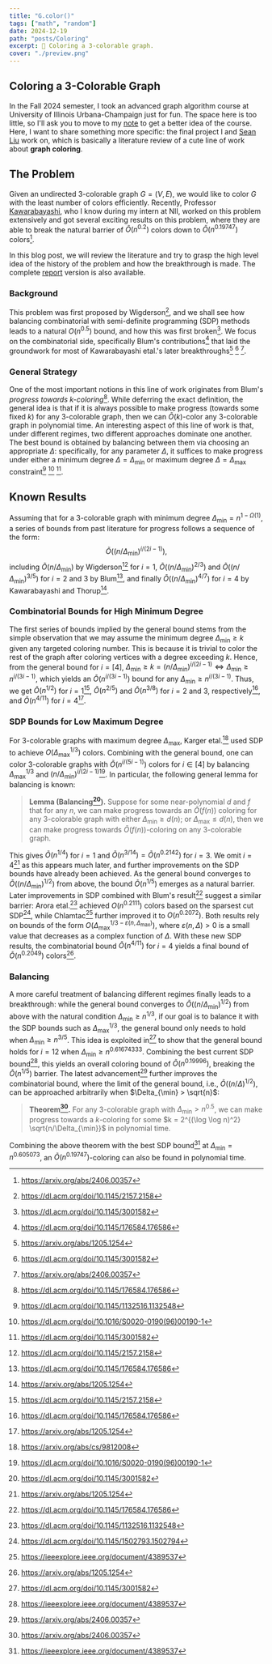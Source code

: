 ```yaml
---
title: "G.color()"
tags: ["math", "random"]
date: 2024-12-19
path: "posts/Coloring"
excerpt: 🎨 Coloring a 3-colorable graph.
cover: "./preview.png"
---
```


## Coloring a 3-Colorable Graph

In the Fall 2024 semester, I took an advanced graph algorithm course at University of Illinois Urbana-Champaign just for fun. The space here is too little, so I'll ask you to move to my [note](../Notes/#fall-2024) to get a better idea of the course. Here, I want to share something more specific: the final project I and [Sean Liu](https://zhxnliu.me/about/) work on, which is basically a literature review of a cute line of work about **graph coloring**.

## The Problem

Given an undirected $3$-colorable graph $G = (V, E)$, we would like to color $G$ with the least number of colors efficiently. Recently, Professor [Kawarabayashi](https://kklab.nii.ac.jp/en/), who I know during my intern at NII, worked on this problem extensively and got several exciting results on this problem, where they are able to break the natural barrier of $\widetilde{O} (n^{0.2})$ colors down to $\widetilde{O} (n^{0.19747})$ colors[^KTY24].

In this blog post, we will review the literature and try to grasp the high level idea of the history of the problem and how the breakthrough is made. The complete [report](./Coloring.pdf) version is also available.

### Background

This problem was first proposed by Wigderson[^Wig83], and we shall see how balancing combinatorial with semi-definite programming (SDP) methods leads to a natural $O(n^{0.5})$ bound, and how this was first broken[^KT17]. We focus on the combinatorial side, specifically Blum's contributions[^Blu94] that laid the groundwork for most of Kawarabayashi etal.'s later breakthroughs[^KT12] [^KT17] [^KTY24].

### General Strategy

One of the most important notions in this line of work originates from Blum's *progress towards $k$-coloring*[^Blu94]. While deferring the exact definition, the general idea is that if it is always possible to make progress (towards some fixed $k$) for any $3$-colorable graph, then we can $\widetilde{O}(k)$-color any $3$-colorable graph in polynomial time. An interesting aspect of this line of work is that, under different regimes, two different approaches dominate one another. The best bound is obtained by balancing between them via choosing an appropriate $\Delta$: specifically, for any parameter $\Delta$, it suffices to make progress under either a minimum degree $\Delta = \Delta_{\min}$ or maximum degree $\Delta = \Delta_{\max}$ constraint[^AC06] [^BK97] [^KT17].

## Known Results

Assuming that for a $3$-colorable graph with minimum degree $\Delta_{\min} = n^{1 - \Omega(1)}$, a series of bounds from past literature for progress follows a sequence of the form:
$$
\widetilde{O}\left(\left(n/\Delta_{\min}\right)^{i/(2i-1)}\right),
$$
including $\widetilde{O}(n/\Delta_{\min})$ by Wigderson[^Wig83] for $i=1$, $\widetilde{O}((n/\Delta_{\min})^{2/3})$ and $\widetilde{O}((n/\Delta_{\min})^{3/5})$ for $i = 2$ and $3$ by Blum[^Blu94], and finally $\widetilde{O}((n/\Delta_{\min})^{4/7})$ for $i = 4$ by Kawarabayashi and Thorup[^KT12].

### Combinatorial Bounds for High Minimum Degree

The first series of bounds implied by the general bound stems from the simple observation that we may assume the minimum degree $\Delta_{\min} \geq k$ given any targeted coloring number. This is because it is trivial to color the rest of the graph after coloring vertices with a degree exceeding $k$. Hence, from the general bound for $i = [4]$, $\Delta_{\min} \geq k = (n/\Delta_{\min})^{i / (2i-1)} \iff \Delta_{\min} \geq n^{i / (3i-1)}$, which yields an $\widetilde{O}(n^{i/(3i-1)})$ bound for any $\Delta_{\min} \geq n^{i/(3i-1)}$. Thus, we get $\widetilde{O}(n^{1/2})$ for $i=1$[^Wig83], $\widetilde{O}(n^{2/5})$ and $\widetilde{O}(n^{3/8})$ for $i=2$ and $3$, respectively[^Blu94], and $\widetilde{O}(n^{4/11})$ for $i=4$[^KT12].

### SDP Bounds for Low Maximum Degree

For $3$-colorable graphs with maximum degree $\Delta_{\max}$, Karger etal.[^KMS98] used SDP to achieve $O(\Delta_{\max}^{1/3})$ colors. Combining with the general bound, one can color $3$-colorable graphs with $\widetilde{O}(n^{i/(5i-1)})$ colors for $i \in [4]$ by balancing $\Delta_{\max}^{1/3}$ and $(n/\Delta_{\min})^{i/(2i-1)}$[^BK97]. In particular, the following general lemma for balancing is known:

>**Lemma (Balancing[^KT17]).** Suppose for some near-polynomial $d$ and $f$ that for any $n$, we can make progress towards an $\widetilde{O}(f(n))$ coloring for any $3$-colorable graph with either $\Delta_{\min} \geq d(n)$; or $\Delta_{\max} \leq d(n)$, then we can make progress towards $\widetilde{O}(f(n))$-coloring on any $3$-colorable graph.

This gives $\widetilde{O}(n^{1/4})$ for $i=1$ and $\widetilde{O}(n^{3/14}) = \widetilde{O}(n^{0.2142})$ for $i = 3$. We omit $i=4$[^KT12] as this appears much later, and further improvements on the SDP bounds have already been achieved. As the general bound converges to $\widetilde{O}((n/\Delta_{\min})^{1/2})$ from above, the bound $\widetilde{O}(n^{1/5})$ emerges as a natural barrier. Later improvements in SDP combined with Blum's result[^Blu94] suggest a similar barrier: Arora etal.[^AC06] achieved $O(n^{0.2111})$ colors based on the sparsest cut SDP[^ARV09], while Chlamtac[^Chl07] further improved it to $O(n^{0.2072})$. Both results rely on bounds of the form $O(\Delta_{\max}^{1/3 - \varepsilon(n, \Delta_{\max})})$, where $\varepsilon(n, \Delta) > 0$ is a small value that decreases as a complex function of $\Delta$. With these new SDP results, the combinatorial bound $\widetilde{O}(n^{4/11})$ for $i=4$ yields a final bound of $\widetilde{O}(n^{0.2049})$ colors[^KT12].

### Balancing

A more careful treatment of balancing different regimes finally leads to a breakthrough: while the general bound converges to $\widetilde{O}((n/\Delta_{\min})^{1/2})$ from above with the natural condition $\Delta_{\min} \geq n^{1/3}$, if our goal is to balance it with the SDP bounds such as $\Delta_{\max}^{1/3}$, the general bound only needs to hold when $\Delta_{\min} \geq n^{3/5}$. This idea is exploited in[^KT17] to show that the general bound holds for $i=12$ when $\Delta_{\min} \geq n^{0.61674333}$. Combining the best current SDP bound[^Chl07], this yields an overall coloring bound of $\widetilde{O}(n^{0.19996})$, breaking the $\widetilde{O}(n^{1/5})$ barrier. The latest advancement[^KTY24] further improves the combinatorial bound, where the limit of the general bound, i.e., $\widetilde{O}((n/\Delta)^{1/2})$, can be approached arbitrarily when $\Delta_{\min} > \sqrt{n}$:

>**Theorem[^KTY24].** For any $3$-colorable graph with $\Delta_{\min} > n^{0.5}$, we can make progress towards a $k$-coloring for some $k = 2^{(\log \log n)^2} \sqrt{n/\Delta_{\min}}$ in polynomial time.

Combining the above theorem with the best SDP bound[^Chl07] at $\Delta_{\min} = n^{0.605073}$, an $\widetilde{O}(n^{0.19747})$-coloring can also be found in polynomial time.

[^AC06]: <https://dl.acm.org/doi/10.1145/1132516.1132548>
[^ARV09]: <https://dl.acm.org/doi/10.1145/1502793.1502794>
[^Blu94]: <https://dl.acm.org/doi/10.1145/176584.176586>
[^Chl07]: <https://ieeexplore.ieee.org/document/4389537>
[^KMS98]: <https://arxiv.org/abs/cs/9812008>
[^KT12]: <https://arxiv.org/abs/1205.1254>
[^KT17]: <https://dl.acm.org/doi/10.1145/3001582>
[^KTY24]: <https://arxiv.org/abs/2406.00357>
[^Wig83]: <https://dl.acm.org/doi/10.1145/2157.2158>
[^BK97]: <https://dl.acm.org/doi/10.1016/S0020-0190(96)00190-1>
